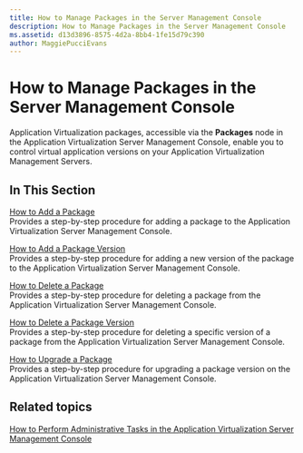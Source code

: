 ```yaml
---
title: How to Manage Packages in the Server Management Console
description: How to Manage Packages in the Server Management Console
ms.assetid: d13d3896-8575-4d2a-8bb4-1fe15d79c390
author: MaggiePucciEvans
---
```


# How to Manage Packages in the Server Management Console


Application Virtualization packages, accessible via the **Packages** node in the Application Virtualization Server Management Console, enable you to control virtual application versions on your Application Virtualization Management Servers.

## In This Section


<a href="" id="how-to-add-a-package"></a>[How to Add a Package](how-to-add-a-package.md)  
Provides a step-by-step procedure for adding a package to the Application Virtualization Server Management Console.

<a href="" id="how-to-add-a-package-version"></a>[How to Add a Package Version](how-to-add-a-package-version.md)  
Provides a step-by-step procedure for adding a new version of the package to the Application Virtualization Server Management Console.

<a href="" id="how-to-delete-a-package"></a>[How to Delete a Package](how-to-delete-a-packageserver.md)  
Provides a step-by-step procedure for deleting a package from the Application Virtualization Server Management Console.

<a href="" id="how-to-delete-a-package-version"></a>[How to Delete a Package Version](how-to-delete-a-package-version.md)  
Provides a step-by-step procedure for deleting a specific version of a package from the Application Virtualization Server Management Console.

<a href="" id="how-to-upgrade-a-package"></a>[How to Upgrade a Package](how-to-upgrade-a-package.md)  
Provides a step-by-step procedure for upgrading a package version on the Application Virtualization Server Management Console.

## Related topics


[How to Perform Administrative Tasks in the Application Virtualization Server Management Console](how-to-perform-administrative-tasks-in-the-application-virtualization-server-management-console.md)

 

 





